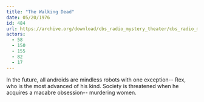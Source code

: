 ```yaml
---
title: "The Walking Dead"
date: 05/20/1976
id: 484
url: https://archive.org/download/cbs_radio_mystery_theater/cbs_radio_mystery_theater-0451-0500.zip/cbs_radio_mystery_theater-0451-0500%2Fcbsrmt_0484_the_walking_dead.mp3
actors:
  - 58
  - 150
  - 155
  - 82
  - 17
---
```

In the future, all androids are mindless robots with one exception-- Rex, who is the most advanced of his kind. Society is threatened when he acquires a macabre obsession-- murdering women.